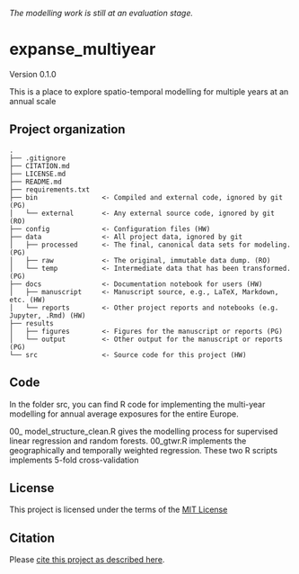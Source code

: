 *The modelling work is still at an evaluation stage.*

# expanse_multiyear

Version 0.1.0

This is a place to explore spatio-temporal modelling for multiple years at an annual scale


## Project organization

```
.
├── .gitignore
├── CITATION.md
├── LICENSE.md
├── README.md
├── requirements.txt
├── bin                <- Compiled and external code, ignored by git (PG)
│   └── external       <- Any external source code, ignored by git (RO)
├── config             <- Configuration files (HW)
├── data               <- All project data, ignored by git
│   ├── processed      <- The final, canonical data sets for modeling. (PG)
│   ├── raw            <- The original, immutable data dump. (RO)
│   └── temp           <- Intermediate data that has been transformed. (PG)
├── docs               <- Documentation notebook for users (HW)
│   ├── manuscript     <- Manuscript source, e.g., LaTeX, Markdown, etc. (HW)
│   └── reports        <- Other project reports and notebooks (e.g. Jupyter, .Rmd) (HW)
├── results
│   ├── figures        <- Figures for the manuscript or reports (PG)
│   └── output         <- Other output for the manuscript or reports (PG)
└── src                <- Source code for this project (HW)

```

## Code

In the folder src, you can find R code for implementing the multi-year modelling for annual average exposures for the entire Europe. 

00_ model_structure_clean.R gives the modelling process for supervised linear regression and random forests.
00_gtwr.R implements the geographically and temporally weighted regression.
These two R scripts implements 5-fold cross-validation 

## License

This project is licensed under the terms of the [MIT License](/LICENSE.md)

## Citation

Please [cite this project as described here](/CITATION.md).
